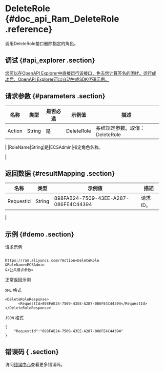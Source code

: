 # DeleteRole {#doc_api_Ram_DeleteRole .reference}

调用DeleteRole接口删除指定的角色。

## 调试 {#api_explorer .section}

[您可以在OpenAPI Explorer中直接运行该接口，免去您计算签名的困扰。运行成功后，OpenAPI Explorer可以自动生成SDK代码示例。](https://api.aliyun.com/#product=Ram&api=DeleteRole&type=RPC&version=2015-05-01)

## 请求参数 {#parameters .section}

|名称|类型|是否必选|示例值|描述|
|--|--|----|---|--|
|Action|String|是|DeleteRole|系统规定参数。取值：DeleteRole

 |
|RoleName|String|是|ECSAdmin|指定角色名称。

 |

## 返回数据 {#resultMapping .section}

|名称|类型|示例值|描述|
|--|--|---|--|
|RequestId|String|898FAB24-7509-43EE-A287-086FE4C44394|请求ID。

 |

## 示例 {#demo .section}

请求示例

``` {#request_demo}

https://ram.aliyuncs.com/?Action=DeleteRole
&RoleName=ECSAdmin
&<公共请求参数>

```

正常返回示例

`XML` 格式

``` {#xml_return_success_demo}
<DeleteRoleResponse>
      <RequestId>898FAB24-7509-43EE-A287-086FE4C44394</RequestId>
</DeleteRoleResponse>
```

`JSON` 格式

``` {#json_return_success_demo}
{
	"RequestId":"898FAB24-7509-43EE-A287-086FE4C44394"
}
```

## 错误码 { .section}

访问[错误中心](https://error-center.aliyun.com/status/product/Ram)查看更多错误码。

